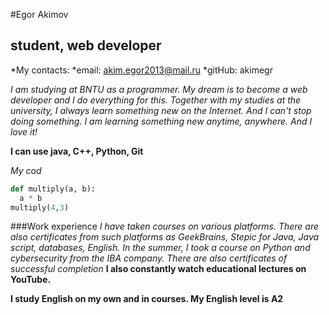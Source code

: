 #Egor Akimov

## student, web developer

*My contacts:
    *email: akim.egor2013@mail.ru
    *gitHub: akimegr


*I am studying at BNTU as a programmer. My dream is to become a web developer and I do everything for this. Together with my studies at the university, I always learn something new on the Internet. And I can't stop doing something. I am learning something new anytime, anywhere. And I love it!*

**I can use java, C++, Python, Git**

*My cod*
``` python
def multiply(a, b):
  a * b
multiply(4,3)
```

###Work experience
_I have taken courses on various platforms. There are also certificates from such platforms as GeekBrains, Stepic for Java, Java script, databases, English. In the summer, I took a course on Python and cybersecurity from the IBA company. There are also certificates of successful completion_
**I also constantly watch educational lectures on YouTube.**

**I study English on my own and in courses. My English level is A2**


